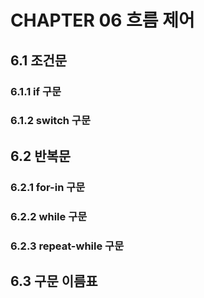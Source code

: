 # CHAPTER 06 흐름 제어

## 6.1 조건문

### 6.1.1 if 구문

### 6.1.2 switch 구문

## 6.2 반복문

### 6.2.1 for-in 구문

### 6.2.2 while 구문

### 6.2.3 repeat-while 구문

## 6.3 구문 이름표
